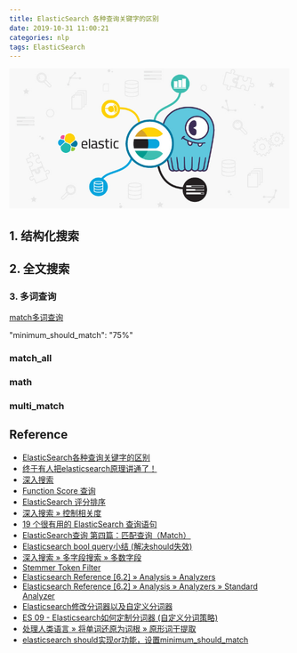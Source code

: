 ```yaml
---
title: ElasticSearch 各种查询关键字的区别
date: 2019-10-31 11:00:21
categories: nlp
tags: ElasticSearch
---
```


<img src="/images/elastic/elastic-keyword-1.jpg" width="550" alt="ElasticSearch" />

<!-- more -->

## 1. 结构化搜索

## 2. 全文搜索

### 3. 多词查询

[match多词查询](https://www.elastic.co/guide/cn/elasticsearch/guide/current/match-multi-word.html)

"minimum_should_match": "75%"

### match_all

### math

### multi_match


## Reference

- [ElasticSearch各种查询关键字的区别][1]
- [终于有人把elasticsearch原理讲通了！][2]
- [深入搜索][3]
- [Function Score 查询][4]
- [ElasticSearch 评分排序][5]
- [深入搜索 » 控制相关度][6]
- [19 个很有用的 ElasticSearch 查询语句][7]
- [ElasticSearch查询 第四篇：匹配查询（Match）][8]
- [Elasticsearch bool query小结 (解决should失效)][9]
- [深入搜索 » 多字段搜索 » 多数字段][10]
- [Stemmer Token Filter][11]
- [Elasticsearch Reference [6.2] » Analysis » Analyzers][12]
- [Elasticsearch Reference [6.2] » Analysis » Analyzers » Standard Analyzer][13]
- [Elasticsearch修改分词器以及自定义分词器][14]
- [ES 09 - Elasticsearch如何定制分词器 (自定义分词策略)][15]
- [处理人类语言 » 将单词还原为词根 » 原形词干提取][16]
- [elasticsearch should实现or功能，设置minimum_should_match][17]

[1]: https://my.oschina.net/weiweiblog/blog/1574020
[2]: https://mp.weixin.qq.com/s/dn1n2FGwG9BNQuJUMVmo7w
[3]: https://wjw465150.github.io/Elasticsearch/3_2_DeepSearch.html#
[4]: http://doc.codingdict.com/elasticsearch/251/
[5]: https://www.cnblogs.com/wangiqngpei557/p/10423875.html
[6]: https://www.elastic.co/guide/cn/elasticsearch/guide/current/controlling-relevance.html
[7]: https://n3xtchen.github.io/n3xtchen/elasticsearch/2017/07/05/elasticsearch-23-useful-query-example
[8]: https://www.cnblogs.com/ljhdo/p/4577065.html
[9]: https://juejin.im/post/5c180f0df265da6124155db5
[10]: https://www.elastic.co/guide/cn/elasticsearch/guide/current/most-fields.html#most-fields
[11]: https://www.elastic.co/guide/en/elasticsearch/reference/2.2/analysis-stemmer-tokenfilter.html
[12]: https://www.elastic.co/guide/en/elasticsearch/reference/6.2/analysis-analyzers.html
[13]: https://www.elastic.co/guide/en/elasticsearch/reference/6.2/analysis-standard-analyzer.html
[14]: https://blog.csdn.net/shuimofengyang/article/details/88973597
[15]: https://www.cnblogs.com/shoufeng/p/10562746.html
[16]: https://www.elastic.co/guide/cn/elasticsearch/guide/current/stemming-in-situ.html
[17]: https://my.oschina.net/u/3625378/blog/1492575
